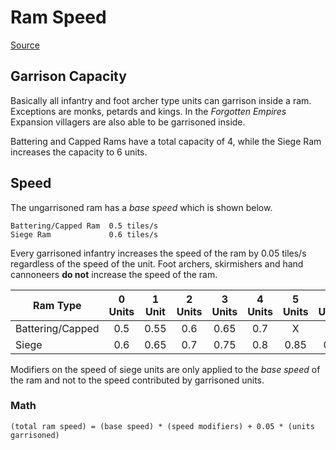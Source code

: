 # Ram Speed

[Source](https://www.youtube.com/watch?v=aPK2RnpEgPA)

## Garrison Capacity

Basically all infantry and foot archer type units can garrison inside a ram. Exceptions are monks, petards and kings. In the *Forgotten Empires* Expansion villagers are also able to be garrisoned inside.

Battering and Capped Rams have a total capacity of 4, while the Siege Ram increases the capacity to 6 units.

## Speed

The ungarrisoned ram has a *base speed* which is shown below.

    Battering/Capped Ram  0.5 tiles/s
    Siege Ram             0.6 tiles/s

Every garrisoned infantry increases the speed of the ram by 0.05 tiles/s regardless of the speed of the unit. Foot archers, skirmishers and hand cannoneers **do not** increase the speed of the ram.

| Ram Type         |0 Units|1 Unit|2 Units|3 Units|4 Units|5 Units|6 Units|
| -----------------|:-----:|:----:|:-----:|:-----:|:-----:|:-----:|:-----:|
| Battering/Capped | 0.5   | 0.55 | 0.6   | 0.65  | 0.7   | X     | X     |
| Siege            | 0.6   | 0.65 | 0.7   | 0.75  | 0.8   | 0.85  | 0.9   |

Modifiers on the speed of siege units are only applied to the *base speed* of the ram and not to the speed contributed by garrisoned units.

### Math

    (total ram speed) = (base speed) * (speed modifiers) + 0.05 * (units garrisoned)
